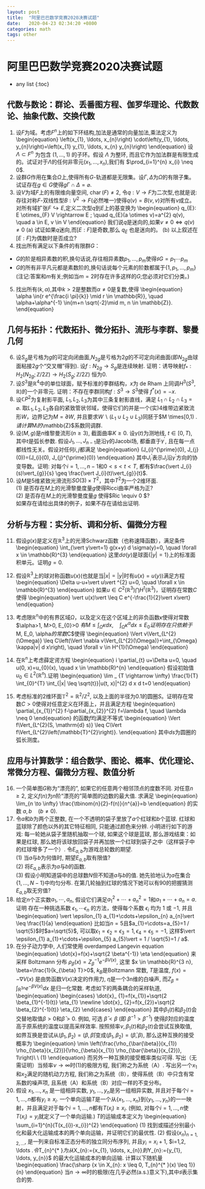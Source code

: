 ```yaml
---
layout: post
title:  "阿里巴巴数学竞赛2020决赛试题"
date:   2020-04-23 02:34:20 +0800
categories: math
tags: other
---
```


# 阿里巴巴数学竞赛2020决赛试题

* any list
{:toc}

## 代数与数论：群论、丢番图方程、伽罗华理论、代数数论、抽象代数、交换代数
1. 设$F$为域。考虑$F^n$上的如下环结构,加法是通常的向量加法,乘法定义为
 \begin{equation}
 \left(x_{1}, \ldots, x_{n}\right) \cdot\left(y_{1}, \ldots, y_{n}\right)=\left(x_{1} y_{1}, \ldots, x_{n} y_{n}\right)
 \end{equation}
 设 $\Lambda \subset F^{n}$ 为包含 $(1, \ldots, 1)$ 的子环。假设 $\Lambda$ 为整环, 而且它作为加法群是有限生成的。试证对于$\Lambda$的任何非零元$(x_1, \ldots, x_{n})$,我们有 $\prod_{i=1}^{n} x_{i} \neq 0$.
2. 设群$G$作用在集合$\Omega$上,使得所有$G$-轨道都是无限集。设$\Gamma, \Delta$为$\Omega$的有限子集。试证存在$g \in G$使得$g \Gamma\cap\Delta=\varnothing$.
3. 设$V$为域$F$上的有限维向量空间, $\operatorname{char}(F) \neq 2$, 令$q: V \to F$为二次型,也就是说:存往对称$F$-双线性型$B : V^{2} \to F$(必然唯一)使得$q(v)=B(v, v)$对所有$v$成立。对所有域扩张$F\hookrightarrow E$,定义二次型$q$到$E$上的基变换为
 \begin{equation}
 q_{E}: E \otimes_{F} V \rightarrow E ; \quad q_{E}(a \otimes v)=a^{2} q(v), \quad a \in E, v \in V
 \end{equation}
 我们说$q$是迷向的,如果$v \neq 0 \Longleftrightarrow q(v) \neq 0$
 (a) 试证如果$q$迷向,而$[E: F]$是奇数,那么 $q_{E}$ 也是迷向的。
 (b) 以上叙述在$[E: F]$为偶数时是否成立?
4. 找出所有满足以下条件的有限群$G$：
 - $G$的阶是相异素数的积,换句话说,存往相异素数$p_{1}, \ldots, p_{m}$使得$\sharp G=p_{1} \cdots p_{m}$
 - $G$的所有非平凡元都是素数阶的,换句话说每个元素的阶数都属于$\{1, p_{1}, \ldots, p_{m}\}$    
 (注记:答案和$m$有关;例如当$m=2$时存在许多这样的$G$;您必须对它们分类。)
5. 找出所有$(k, \alpha)$,其中$k>2$是整数而$\alpha \neq 0$是复数,使得
 \begin{equation}
 \alpha \in\{r e^{\frac{i \pi}{k}} \mid r \in \mathbb{R}\}, \quad \alpha+\alpha^{-1} \in\{m+n \sqrt{-2}\mid m, n \in \mathbb{Z}\}.
 \end{equation}



## 几何与拓扑：代数拓扑、微分拓扑、流形与李群、黎曼几何

6. 设$S_{g}$是亏格为$g$的可定向闭曲面,$N_{2 g}$是亏格为$2 g$的不可定向闭曲面(即$N_{2 g}$由球面粘接$2 g$个“交叉帽”得到). 设$f: N_{2 g} \to S_{g}$是连续映射. 证明：诱导映射$f_{* }: H_{2}(N_{2 g} ; \mathbb{Z} / 2 \mathbb{Z}) \to H_{2}(S_{g} ; \mathbb{Z} / 2 \mathbb{Z})$ 恒为$0$.
7. 设$S^{3}$是$\mathbb{R}^{4}$中的单位球面，赋予标淮的李群结构，$x$为 de Rham 上同调$H^{3}(S^{3}, \mathbb{R})$的一个非零元. 证明：不存在李群同构$f: S^{3} \to S^{3}$使得 $f^{* }(x)=-x$.
8. 设$\mathbb{C}P^2$为复射影平面, $L_{1}, L_{2}, L_{3}$为其中三条复射影直线，满足 $L_{1} \cap L_{2}\cap L_{3}=\varnothing$. 取$L_{1}, L_{2}, L_{3}$各自的紧致管状邻域，使得它们的并是一个(实)4维带边紧致流形$W$，边界记为$M = \partial W$, 并且要求$W \backslash (L_{1} \cup L_{2} \cup L_{3})$同胚于$M \times[0,1) $. 请计算$M$的$\mathbb{Z}$系数同调群.
9. 设$(M,g)$是$n$维黎曼流形$(n \geq 3)$, 截面曲率$K \geq 0$. 设$\gamma(t)$为测地线, $t \in[0, T)$, 其中$t$是弧长参数. 假设$J_{1}, \ldots, J_{n-1}$是沿$\gamma$的Jacobi场, 都垂直于$\gamma^{\prime}$, 且在每一点都线性无关。假设对任何$i, j$都满足
 \begin{equation}
 (J_{i}^{\prime}(0), J_{j}(0))=(J_{i}(0), J_{j}^{\prime}(0))
 \end{equation}
 其中$J_{i}^{\prime}$表示$J_{i}$沿$\gamma^{\prime}$方向的协变导数。证明: 对每个$i=1, \ldots, n-1$和$0< s< t<T$, 都有$\frac{\vert J_{i}(s)\vert_{g}}{s} \geq \frac{\vert J_{i}(t)\vert_{g}}{t}$.
10. 设$M$是$5$维紧致光滑流形$SO(3) \times T^2$，其中$T^{2}$为一个$2$维环面.   
 (1) 是否存在$M$上的光滑黎曼度量$g$使得Ricci曲率严格为正?    
 (2) 是否存在$M$上的光滑黎曼度量$g$ 使得$Ric \equiv 0 $?    
 如果存在请给出具体的例子，如果不存在请给出证明.   



## 分析与方程：实分析、调和分析、偏微分方程

11. 假设$g(x)$是定义在$\mathbb{R}^{3}$上的光滑Schwarz函数（也称速降函数），满足条件
\begin{equation}
\int_{\vert y\vert=1} g(x+y) d \sigma(y)=0, \quad \forall x \in \mathbb{R}^{3}
\end{equation}
这里$d\sigma(y)$是球面$\{\vert y\vert = 1 \}$上的标准面积单元。证明$g = 0$.

12. 假设$\mathbb{R}^3$上的球对称函数$u(x)$(也就是当$\vert x\vert = \vert y\vert$时有$u(x) = u(y)$)满足方程
\begin{equation}
\Delta u-u+\vert u\vert ^{2} u=0, \quad \forall x \in \mathbb{R}^{3}
\end{equation}
如果$u\in C^2(\mathbb{R}^3)\bigcap H^{1}(\mathbb{R}^3)$，证明存在常数$C$使得
\begin{equation}
\vert u(x)\vert \leq C e^{-\frac{1}{2}\vert x\vert}
\end{equation}

13. 考虑限$\mathbb{R}^n$中的有界区域$\Omega$，以及定义在这个区域上的非负函数$\kappa$使得对常数 $\alpha>1, M>0, E_{0}>0 $有
\begin{equation}
M \leq \int_{\Omega} \kappa d x, \quad \int_{\Omega} \kappa^{\alpha} d x \leq E_{0}
\end{equation}
证明存在只依赖于$M, E_0, \alpha$的常数$C$使得
\begin{equation}
\Vert v\Vert_{L^{2}(\Omega)} \leq C\left(\Vert \nabla v\Vert_{L^{2}(\Omega)}+\int_{\Omega} \kappa|v| d x\right), \quad \forall v \in H^{1}(\Omega)
\end{equation}

14. 在$\mathbb{R}^n$上考虑薛定谔方程
\begin{equation}
i \partial_{t} u+\Delta u=0, \quad u(0, x)=u_{0}(x), \quad x \in \mathbb{R}^{n}
\end{equation}
假设初始值 $u_{0} \in L^{2}\left(\mathbb{R}^{n}\right)$.证明
\begin{equation}
\lim _ {T \rightarrow \infty} \frac{1}{T} \int_{0}^{T} \int_{|x| \leq \sqrt{t}}|u(t, x)|^{2} d x d t=0
\end{equation}

15. 考虑标准的2维环面$\mathbb{T}^2 = \mathbb{R}^2/\mathbb{Z}^2$, 以及上面的半径为$0.1$的圆圈$S$。证明存在常数$C>0$使得对任意定义在环面上，并且满足方程
\begin{equation}
\partial_{x_{1}}^{2} f-\partial_{x_{2}}^{2} f=\lambda f, \quad \lambda \neq 0
\end{equation}
的函数$f$均满足不等式 
\begin{equation}
\Vert f\Vert_{L^{2}(S, \mathrm{d} s)} \leq C\Vert f\Vert_{L^{2}\left(\mathbb{T}^{2}\right)}.
\end{equation}
其中$ds$为圆圈的弧长测度。

## 应用与计算数学：组合数学、图论、概率、优化理论、常微分方程、偏微分方程、数值分析

16. 一个简单图$G$称为“漂亮的”, 如果它的任意两个相邻顶点的度数不同. 对任意$n \geq 2$, 定义$f(n)$为$n$阶“漂亮的”简单图的边数的最大值. 求满足
 \begin{equation}
 \lim_{n \to \infty} \frac{\tbinom{n}{2}-f(n)}{n^{a}}=b
 \end{equation}
 的实数 $a, b \quad(b \neq 0)$.
17. 令$a$和$b$为两个正整数, 在一个不透明的袋子里放了$a$个红球和$b$个蓝球. 红球和蓝球除了颜色以外的其它特征相同, 只能通过颜色来分辨. 小明进行如下的游戏: 每一轮她从袋子里随机抽取一个球, 如果这个球是蓝球, 那么游戏结束：如果是红球, 那么她将该球放回袋子并再加放一个红球到袋子之中（这样袋子中的红球增多了一个）. 令$E_{a, b}$为游戏总轮数的期望.   
 (1) 当$a$与$b$为何值时, 期望$E_{a, b}$取有限值?   
 (2) 将$E_{a, b}$表示为$a$与$b$的函数.   
 (3) 假设小明知道袋中的总球数$N$但不知道$a$与$b$的值. 她先验地认为$a$在集合$\{1, \ldots, N-1\}$中均匀分布. 在第几轮抽到红球的情况下她可以有$90%$的把握猜测$E_{a, b}$取无穷值?
18. 给定$n$个正实数$a_{1}, \cdots, a_{n}$, 假设它们满足$a_{1}^{2}+\cdots+a_{n}^{2}=1$和$a_{1}+\cdots+a_{n}=a$. 证明 存在一种挑选系数 $\epsilon_{1}, \cdots \epsilon_{n}$ 的方法，使得每个系数 $\epsilon_{i}$ 均为 $1$ 或 $-1$, 并且
 \begin{equation}
 \vert \epsilon_{1} a_{1}+\cdots+\epsilon_{n} a_{n}\vert \leq \frac{1}{a}
 \end{equation}
 比如当$n=5$且$a_{1}=\cdots=a_{5}=1 / \sqrt{5}$时$a=\sqrt{5}$, 可以取$\epsilon_{1}=\epsilon_{2}=\epsilon_{3}=1, \epsilon_{4}=\epsilon_{5}=-1$, 
 这样$\vert \epsilon_{1} a_{1}+\cdots+\epsilon_{5} a_{5}\vert = 1 / \sqrt{5}=1 / a$.
19. 在分子动力学中, 人们常使用 overdamped Langevin equation
 \begin{equation}
 \dot{x}=f(x)+\sqrt{2 \beta^{-1}} \eta
 \end{equation}
 来采样 Boltzmann 分布 $\rho_{\beta}(x)=Z_{\beta}^{-1} e^{-\beta V(x)}$, 这里 $x \in \mathbb{R}^{3 n}, \beta=\frac{1}{k_{\beta} T}>0$, $k_{B}$是Boltzmann 常数, $T$是温度, $f(x)=-\nabla V(x)$ 是由势函数$V(x)$决定的作用力, $\eta$是一个$3 \mathrm{n}$维的白噪声, 而$Z_{\beta}=\int_{\mathrm{R}^{3n}} e^{-\beta V(x)} d x$ 是归一化常数. 考虑如下的两条耦合的采样轨道,
 \begin{equation}
 \begin{cases}
 \dot{x}_ {1}=f(x_{1})+\sqrt{2 \beta_{1}^{-1}(t)} \eta_{1} \newline
 \dot{x}_ {2}=f(x_{2})+\sqrt{2 \beta_{2}^{-1}(t)} \eta_{2}
 \end{cases}
 \end{equation}
 其中$\beta_{1}(t)$和$\beta_{2}(t)$会交替地取值$\beta>0$和$\bar{\beta}>0$. 例如, 可选 $\bar{\beta}<\beta$  (即 $\bar{\beta}^{-1}>\beta^{-1}$) 使得$\bar{\beta}$对应的温度高于原系统的温度以提高采样效率. 按照频率$\nu, \beta_{1}(t)$和$\beta_{2}(t)$会尝试互换取值, 如界互换是尝试从$(\beta_{1}, \beta_{2})=(\beta, \bar{\beta})$变成$(\beta_{1}, \beta_{2})=(\bar{\beta}, \beta)$, 那么这种互换的接受概率为
 \begin{equation}
 \min \left(\frac{\rho_{\bar{\beta}}(x_{1}) \rho_{\beta}(x_{2})}{\rho_{\beta}(x_{1}) \rho_{\bar{\beta}}(x_{2})}, 1\right)\ \ (1)
 \end{equation}
 而另外一种互换的接受概率类似可得. 写出（无需证明）当频率$\nu \to \infty$时$(1)$的极限方程, 我们称之为系统（A）. 写出另一个$x_1$和$x_{2}$满足的随机动力方程, 我们称之为系统（B），使得系统（B）中只含有常系数的噪声项, 且系统（A）和系统（B）对应一样的不变分布。
20. 假设 $x_{1}, \ldots, x_{n}$ 是一组相异实数, $y_{1}, \ldots, y_{n}$是另一组相异实数, 并且对于每个$i=1, \ldots, n$都有$y_{i} \geq x_{i}$. 一个单向运输$T$是一个从$\{x_{1}, \ldots, x_{n}\}$到$\{y_{1}, \ldots, y_{n}\}$的一一映射，并且满足对于每个$i=1, \ldots, n$都有$T(x_{i}) \geq x_{i}$. (例如, 对每个$i=1, \ldots, n$使$T(x_{i})=y_{i}$就定义了一个单向运输.) $T$的运输成本定义为
 \begin{equation}
 \sum_{i=1}^{n}(T(x_{i})-x_{i})^{2}
 \end{equation}
 (1) 找到或描述分别最小化和最大化运输成本的两个单向运输，并证明它们的最优性.
 (2) 假设$(x_{n})_ {n=1,2,\ldots}$, 是一列来自标准正态分布的独立同分布序列, 并且$y_{i}=x_{i}+1$, $i=1,2, \ldots $. 令$T_{n}^{* }$为从$X_{n}:=\{x_{1}, \ldots, x_{n}\}$到$Y_{n}:=\{y_{1}, \ldots, y_{n}\}$ 的最大化运输成本的单向运输. 计算以下随机量
 \begin{equation}
 \frac{\sharp \{x \in X_{n}: x \leq 0, T_{n}^{* }(x) \leq 1\}}{n}
 \end{equation}
 当$n \to \infty$时的极限(在几乎必然(a.s.)意义下),其中$\sharp$表示集合的势.